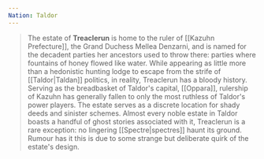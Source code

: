 ```yaml
---
Nation: Taldor
---
```

> The estate of **Treaclerun** is home to the ruler of [[Kazuhn Prefecture]], the Grand Duchess Mellea Denzarni, and is named for the decadent parties her ancestors used to throw there: parties where fountains of honey flowed like water. While appearing as little more than a hedonistic hunting lodge to escape from the strife of [[Taldor|Taldan]] politics, in reality, Treaclerun has a bloody history. Serving as the breadbasket of Taldor's capital, [[Oppara]], rulership of Kazuhn has generally fallen to only the most ruthless of Taldor's power players. The estate serves as a discrete location for shady deeds and sinister schemes. Almost every noble estate in Taldor boasts a handful of ghost stories associated with it, Treaclerun is a rare exception: no lingering [[Spectre|spectres]] haunt its ground. Rumour has it this is due to some strange but deliberate quirk of the estate's design.